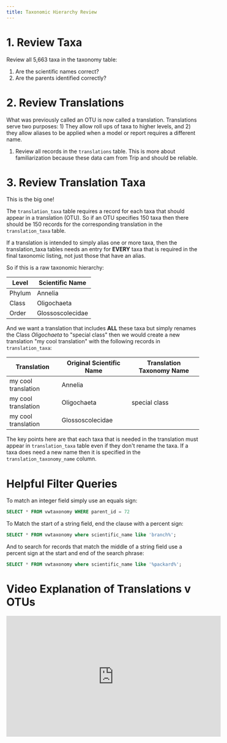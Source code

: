 ```yaml
---
title: Taxonomic Hierarchy Review
---
```


# 1. Review Taxa

Review all 5,663 taxa in the taxonomy table:

1. Are the scientific names correct?
1. Are the parents identified correctly?

# 2. Review Translations

What was previously called an OTU is now called a translation. Translations serve two purposes: 1) They allow roll ups of taxa to higher levels, and 2) they allow aliases to be applied when a model or report requires a different name.

1. Review all records in the `translations` table. This is more about familiarization because these data cam from Trip and should be reliable.

# 3. Review Translation Taxa

This is the big one! 

The `translation_taxa` table requires a record for each taxa that should appear in a translation (OTU). So if an OTU specifies 150 taxa then there should be 150 records for the corresponding translation in the `translation_taxa` table.

If a translation is intended to simply alias one or more taxa, then the translation_taxa tables needs an entry for **EVERY** taxa that is required in the final taxonomic listing, not just those that have an alias.

So if this is a raw taxonomic hierarchy:

| Level  | Scientific Name  |
| ------ | ---------------- |
| Phylum | Annelia          |
| Class  | Oligochaeta      |
| Order  | Glossoscolecidae |



And we want a translation that includes **ALL** these taxa but simply renames the Class *Oligochaeta* to "special class" then we would create a new translation "my cool translation" with the following records in `translation_taxa`:



| Translation         | Original Scientific Name | Translation Taxonomy Name |
| ------------------- | ------------------------ | ------------------------- |
| my cool translation | Annelia                  |                           |
| my cool translation | Oligochaeta              | special class             |
| my cool translation | Glossoscolecidae         |                           |

The key points here are that each taxa that is needed in the translation must appear in `translation_taxa` table even if they don't rename the taxa. If a taxa does need a new name then it is specified in the `translation_taxonomy_name` column.

# Helpful Filter Queries

To match an integer field simply use an equals sign:

```sql
SELECT * FROM vwtaxonomy WHERE parent_id = 72
```

To Match the start of a string field, end the clause with a percent sign:

```sql
SELECT * FROM vwtaxonomy where scientific_name like 'branch%';
```

And to search for records that match the middle of a string field use a percent sign at the start and end of the search phrase:

```sql
SELECT * FROM vwtaxonomy where scientific_name like '%packard%';
```


# Video Explanation of Translations v OTUs

<div class="responsive-embed">
<iframe width="560" height="315" src="https://www.youtube.com/embed/hwBUAunurUw" frameborder="0" allow="autoplay; encrypted-media" allowfullscreen></iframe>
</div>
